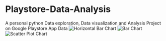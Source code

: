 # Playstore-Data-Analysis
A personal python Data exploration, Data visualization and Analysis Project on Google Playstore App Data
![Horizontal Bar Chart](https://user-images.githubusercontent.com/93518648/206517525-c8fa4c2f-0053-425a-9f81-bccbba76b93c.png)
![ Bar Chart](https://user-images.githubusercontent.com/93518648/206517536-adfa2163-1690-41d9-9e40-c2f3e5ba327b.png)
![Scatter Plot Chart](https://user-images.githubusercontent.com/93518648/206517539-11f3093a-76fa-4970-aa39-4963a55dd25d.png)
